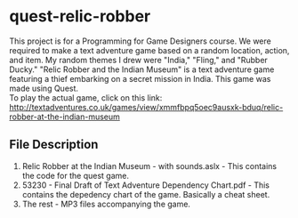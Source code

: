 # quest-relic-robber
This project is for a Programming for Game Designers course. We were required to make a text adventure game based on a random location, action, and item. 
My random themes I drew were "India," "Fling," and "Rubber Ducky."
"Relic Robber and the Indian Museum" is a text adventure game featuring a thief embarking on a secret mission in India.
This game was made using Quest.   
To play the actual game, click on this link: http://textadventures.co.uk/games/view/xmmfbpq5oec9ausxk-bduq/relic-robber-at-the-indian-museum
## File Description
1. Relic Robber at the Indian Museum - with sounds.aslx - This contains the code for the quest game. 
2. 53230 - Final Draft of Text Adventure Dependency Chart.pdf - This contains the depedency chart of the game. Basically a cheat sheet.
3. The rest - MP3 files accompanying the game. 
